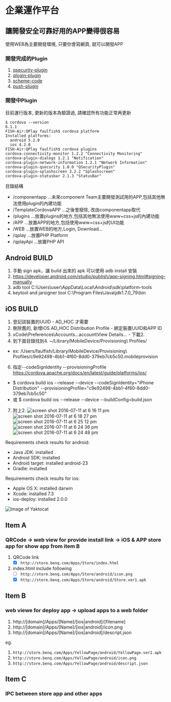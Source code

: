 # 企業運作平台
## 讓開發安全可靠好用的APP變得很容易

使用WEB為主要開發環境, 只要你會寫網頁, 就可以開發APP

### 開發完成的Plugin
1. [qsecurity-plugin](https://github.com/BenQdigiPages/EnterpriseAPPPlatform/wiki/qsecurity-plugin)
2. [qlogin-plugin](https://github.com/BenQdigiPages/EnterpriseAPPPlatform/wiki/qlogin-plugin)
3. [scheme-code](https://github.com/BenQdigiPages/EnterpriseAPPPlatform/issues/13)
4. [push-plugin](https://github.com/BenQdigiPages/EnterpriseAPPPlatform/issues/14)

### 開發中Plugin

目前運行版本, 更新的版本為驗證過, 請確認所有功能正常再更新

```
$ cordova --version
6.1.1
FISH-Air:QPlay faulfish$ cordova platform
Installed platforms:
  android 5.2.0
  ios 4.2.0
FISH-Air:QPlay faulfish$ cordova plugins
cordova-connectivity-monitor 1.2.2 "Connectivity Monitoring"
cordova-plugin-dialogs 1.2.1 "Notification"
cordova-plugin-network-information 1.2.1 "Network Information"
cordova-plugin-qsecurity 1.0.0 "QSecurityPlugin"
cordova-plugin-splashscreen 3.2.2 "Splashscreen"
cordova-plugin-statusbar 2.1.3 "StatusBar"
```

目錄結構
- /componentapp  …未來component Team主要開發測試用的APP,包括其他無法使用plugin的內建功能
- /TemplateCordovaAPP …之後會廢除, 改由componentapp取代
- /plugins              …放置plugins的地方,包括其他無法使用www+css+js的內建功能
- /APP                  …放置APP的地方,包括使用www+css+js的UI功能
- /WEB                  …放置WEB的地方,Login, Download...
- /qplay                …放置PHP Platform
- /qplayApi             …放置PHP API

## Android BUILD
1. 手動 sign apk，讓 build 出來的 apk 可以使用 adb install 安裝
2. https://developer.android.com/studio/publish/app-signing.html#signing-manually
3. adb  tool  C:\Users\user\AppData\Local\Android\sdk\platform-tools
4. keytool and jarsigner tool C:\Program Files\Java\jdk1.7.0_79\bin
 
## iOS BUILD
1. 登記該裝置的UUID - AD_HOC 才需要
2. 刪除舊的, 新增iOS AD_HOC Distribution Profile - 綁定裝置UUID和APP ID
4. xCode\Preferences\Accounts\...account\View Details... - 下載2.
5. 到下面目錄找到4. ~/Library/MobileDevice/Provisioning\ Profiles/
 - ex: /Users/faulfish/Library/MobileDevice/Provisioning\ Profiles/c9e92498-4bb1-4f60-8dd0-379eb7cb5c50.mobileprovision
6. 指定--codeSignIdentity	 --provisioningProfile https://cordova.apache.org/docs/en/latest/guide/platforms/ios/
 - $ cordova build ios --release --device --codeSignIdentity="iPhone Distribution" --provisioningProfile="c9e92498-4bb1-4f60-8dd0-379eb7cb5c50"
 - 或 $ cordova build ios --release --device --buildConfig=build.json
7. 附上2. 
![screen shot 2016-07-11 at 6 16 11 pm](https://cloud.githubusercontent.com/assets/1924451/16727899/f491260c-4795-11e6-91e1-db88dbc34fe8.png)
![screen shot 2016-07-11 at 6 18 27 pm](https://cloud.githubusercontent.com/assets/1924451/16727903/f7d0644a-4795-11e6-820d-9183f5910574.png)
![screen shot 2016-07-11 at 6 25 12 pm](https://cloud.githubusercontent.com/assets/1924451/16727917/051f7050-4796-11e6-9ef2-f1ccbf02d49f.png)
![screen shot 2016-07-11 at 6 24 36 pm](https://cloud.githubusercontent.com/assets/1924451/16727908/fcbbd534-4795-11e6-9641-a3a15c3667a0.png)
![screen shot 2016-07-11 at 6 24 48 pm](https://cloud.githubusercontent.com/assets/1924451/16727912/ffc915c0-4795-11e6-8e20-7e285c334fd5.png)


Requirements check results for android:
 - Java JDK: installed .
 - Android SDK: installed 
 - Android target: installed android-23
 - Gradle: installed 

Requirements check results for ios:
 - Apple OS X: installed darwin
 - Xcode: installed 7.3
 - ios-deploy: installed 2.0.0

![Image of Yaktocat](https://cloud.githubusercontent.com/assets/1924451/15109396/ce744f80-160d-11e6-9558-92e85836c014.png)

Item A
-----------------------

### QRCode -> web view for provide install link -> iOS & APP store app for show app from item B

1. QRCode link
   - [x] `http://store.benq.com/Apps/Store/index.html`
2. index.html include following
   - [ ] `http://store.benq.com/Apps/Store/android/icon.png`
   - [x] `http://store.benq.com/Apps/Store/android/Store.ver1.apk`

Item B
-----------------------

### web viewe for deploy app -> upload apps to a web folder 

1. http://[domain]/Apps/[Name]/[ios|android]/[filename]
2. http://[domain]/Apps/[Name]/[ios|android]/icon.png
3. http://[domain]/Apps/[Name]/[ios|android]/descript.json

eg.

1. `http://store.benq.com/Apps/YellowPage/android/YellowPage.ver1.apk`
2. `http://store.benq.com/Apps/YellowPage/android/icon.png`
3. `http://store.benq.com/Apps/YellowPage/android/descript.json`

Item C
-----------------------

### IPC between store app and other apps
